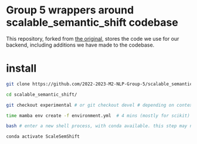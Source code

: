 
# Group 5 wrappers around scalable_semantic_shift codebase

This repository, forked from [the original](), stores the code we use for our backend, including additions we have made to the codebase. 

# install

```bash
git clone https://github.com/2022-2023-M2-NLP-Group-5/scalable_semantic_shift/ # or use the submodule within the central project repo

cd scalable_semantic_shift/

git checkout experimental # or git checkout devel # depending on context

time mamba env create -f environment.yml  # 4 mins (mostly for scikit)

bash # enter a new shell process, with conda available. this step may not be necessary, depending on your shell setup

conda activate ScaleSemShift



```
